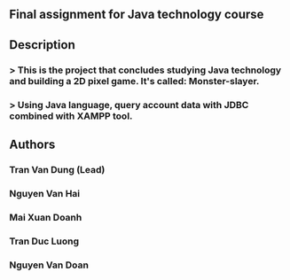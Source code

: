 ## Final assignment for Java technology course
## Description
###   > This is the project that concludes studying Java technology and building a 2D pixel game. It's called: Monster-slayer.
###   >  Using Java language, query account data with JDBC combined with XAMPP tool.
## Authors
### Tran Van Dung (Lead)
### Nguyen Van Hai
### Mai Xuan Doanh
### Tran Duc Luong
### Nguyen Van Doan
